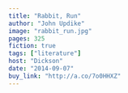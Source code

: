 ```yaml
---
title: "Rabbit, Run"
author: "John Updike"
image: "rabbit_run.jpg"
pages: 325
fiction: true
tags: ["literature"]
host: "Dickson"
date: "2014-09-07"
buy_link: "http://a.co/7o0HHXZ"
---
```

